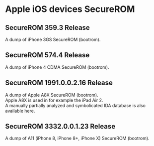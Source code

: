 # Apple iOS devices SecureROM

## SecureROM 359.3 Release
A dump of iPhone 3GS SecureROM (bootrom).  

## SecureROM 574.4 Release
A dump of iPhone 4 CDMA SecureROM (bootrom).

## SecureROM 1991.0.0.2.16 Release
A dump of Apple A8X SecureROM (bootrom).  
Apple A8X is used in for example the iPad Air 2.  
A manually partially analyzed and symbolicated IDA database is also available here.  

## SecureROM 3332.0.0.1.23 Release
A dump of A11 (iPhone 8, iPhone 8+, iPhone X) SecureROM (bootrom).
